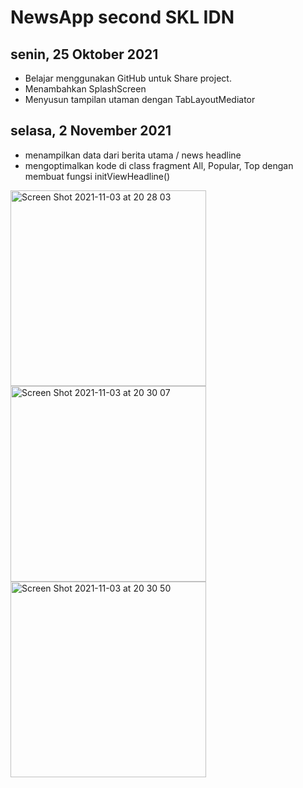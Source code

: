 # NewsApp second SKL IDN

## senin, 25 Oktober 2021
* Belajar menggunakan GitHub untuk Share project.
* Menambahkan SplashScreen
* Menyusun tampilan utaman dengan TabLayoutMediator

## selasa, 2 November 2021
* menampilkan data dari berita utama / news headline
* mengoptimalkan kode di class fragment All, Popular, Top dengan membuat fungsi initViewHeadline()

<img width="313" alt="Screen Shot 2021-11-03 at 20 28 03" src="https://user-images.githubusercontent.com/74751511/140068601-58e61b29-53db-4bdd-843a-a4f00638dc70.png"><img width="313" alt="Screen Shot 2021-11-03 at 20 30 07" src="https://user-images.githubusercontent.com/74751511/140068931-317998f3-6d66-4933-bdb7-96b1167aa492.png"><img width="313" alt="Screen Shot 2021-11-03 at 20 30 50" src="https://user-images.githubusercontent.com/74751511/140069077-95baf884-5a94-4cc7-9979-06bc6086de05.png">

